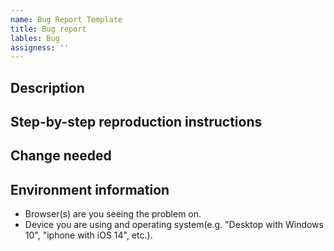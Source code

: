 ```yaml
---
name: Bug Report Template
title: Bug report
lables: Bug
assigness: ''
---
```


<!--
Please fill out ALL required section.

-->

## Description
<!-- Please write a brief description of the bug. -->

## Step-by-step reproduction instructions
<!--
Please list the steps needed to reproduce the bug. For example:
1.
2.
3.
-->

## Change needed
<!-- Please describe the change needed

-->

## Environment information
- Browser(s) are you seeing the problem on.
- Device you are using and operating system(e.g. "Desktop with Windows 10", "iphone with iOS 14", etc.).
